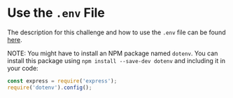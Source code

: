 # Use the `.env` File 

The description for this challenge and how to use the `.env` file can be found [here](https://www.freecodecamp.org/learn/back-end-development-and-apis/basic-node-and-express/use-the--env-file).

NOTE: You might have to install an NPM package named `dotenv`. You can install this
package using `npm install --save-dev dotenv` and including it in your code:

```javascript
const express = require('express');
require('dotenv').config();
```
